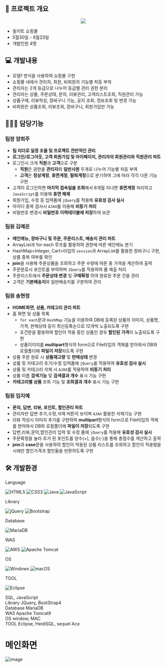 ## 📑 프로젝트 개요
<p align="center">
<img src="https://github.com/huiju0502/semi-project/assets/133737044/d5bda8b8-0a2d-419c-afe9-2ee11979744d)" >
</p>

- 밀키트 쇼핑몰
- 5월30일 - 6월23일
- 개발인원 4명  
  
## 💻 개발내용  
- 모델1 방식을 사용하여 쇼핑몰 구현  
- 쇼핑몰 내에서 관리자, 회원, 비회원의 기능별 차등 부여  
- 관리자는 2개 등급으로 나누어 등급별 관리 권한 분리  
- 관리자는 상품, 주문상태, 문의, 리뷰관리, 고객리스트조회, 직원관리 가능  
-  상품구매, 리뷰작성, 장바구니 기능, 공지 조회, 정보조회 및 변경 가능  
- 비회원은 상품조회, 리뷰조회, 장바구니, 회원가입만 가능

## 👩🏻‍💻 담당기능  
### 팀장 양희주
- **팀 리더로 일정 조율 및 프로젝트 전반적인 관리**
- **로그인/로그아웃, 고객 회원가입 및 마이페이지, 관리자의 회원관리와 직원관리 파트**
- 로그인시 크게 **직원**과 **고객**으로 구분 
  - **직원**은 권한을 **관리자**와 **일반사원** 두개로 나누어 기능별 차등 부여
  - **고객**은 **정상계정**, **휴면계정**, **탈퇴계정**으로 분기하여 그에 따라 각각 다른 기능 구현
- 고객이 로그인하면 **마지막 접속일을 조회**해서 6개월 지나면 **휴면계정** 처리하고 `JavaScript`를 이용해 **휴면 해제**
- 회원가입, 수정 등 입력폼에 `jQuery`를 적용해 **유효성 검사 실시**
- 아이디 중복 검사시 `AJAX`를 이용해 **비동기 처리**
- 비밀번호 변경시 **비밀번호 이력테이블에 저장**하여 보관
### 팀원 김예은
- **메인메뉴, 장바구니 및 주문, 주문리스트, 배송지 관리 파트**
- ArrayList과 for-each 루프를 활용하여 권한에 따른 메인메뉴 분기
- HashMap<Integer, Cart>타입의 `session`과 ArrayList를 활용한 장바구니 구현, 상품 중복 여부를 확인
- **join**을 사용해 주문상품을 조회하고 주문 수량에 따른 총 가격을 계산하여 출력
- 주문완료시 포인트를 부여하며 `JQuery`를 적용하여 폼 제출 처리
- 주문리스트에서 **주문상태 변경** 및 **구매확정** 하여 완료된 주문 건을 관리
- 고객은 **기본배송지**와 일반배송지를 구분하여 관리
### 팀원 송현정
- **HOME화면, 상품, 카테고리 관리 파트**
- 홈 화면 및 상품 목록
  - `for each`문과 `HashMap` 기능을 이용하여 DB에 등록된 상품의 이미지, 상품명, 가격, 판매상태 등이 최신등록순으로 12개씩 노출되도록 구현
  - 조건문을 활용하여 할인이 적용 중인 상품인 경우 **할인된 가격**이 노출되도록 구현
  - 상품이미지를 **multipart**형식의 form으로 File타입의 객체를 받아와서 DB와 로컬폴더에 **파일이 저장**되도록 구현
- 상품 주문 완료 시 **상품재고량** 및 **판매상태** 변경
- 상품 및 카테고리 추가/수정 입력폼에 `jQuery`를 적용하여 **유효성 검사 실시**
- 상품 및 카테고리 삭제 시 `AJAX`를 적용하여 **비동기 처리**
- 상품 이름 **검색기능** 및 **검색결과 개수** 표시 기능 구현
- **카테고리별 상품** 조회 기능 및 **조회결과 개수** 표시 기능 구현
### 팀원 임지예
- **문의, 답변, 리뷰, 포인트, 할인관리 파트**
- 관리자만 답변 추가,수정,삭제 버튼이 보이며 `AJAX` 활용한 삭제기능 구현
- 리뷰 작성시 이미지 추가를 구현하여 **multipart**형식의 form으로 File타입의 객체를 받아와서 DB와 로컬폴더에 **파일이 저장**되도록 구현
- 답변,리뷰,문의,할인관리 입력 및 수정 폼에 `jQuery`를 적용해 **유효성 검사 실시**
- 주문확정을 눌러 추가 된 포인트를 양수(+), 음수(-)을 통해 총점수를 계산하고 출력
- **join**과 **case**문을 사용하여 할인이 적용된 상품 리스트를 조회하고 할인이 적용됐을 시에만 할인가격과 할인율을 반환하도록 구현 

## 🛠 개발환경  
Language

![HTML5](https://img.shields.io/badge/html5-%23E34F26.svg?style=for-the-badge&logo=html5&logoColor=white)
![CSS3](https://img.shields.io/badge/css3-%231572B6.svg?style=for-the-badge&logo=css3&logoColor=white)
![Java](https://img.shields.io/badge/java-%23ED8B00.svg?style=for-the-badge&logo=openjdk&logoColor=white)
![JavaScript](https://img.shields.io/badge/javascript-%23323330.svg?style=for-the-badge&logo=javascript&logoColor=%23F7DF1E)


Library


![jQuery](https://img.shields.io/badge/jquery-%230769AD.svg?style=for-the-badge&logo=jquery&logoColor=white)
![Bootstrap](https://img.shields.io/badge/bootstrap-%238511FA.svg?style=for-the-badge&logo=bootstrap&logoColor=white)


Database


![MariaDB](https://img.shields.io/badge/MariaDB-003545?style=for-the-badge&logo=mariadb&logoColor=white)


WAS


![AWS](https://img.shields.io/badge/AWS-%23FF9900.svg?style=for-the-badge&logo=amazon-aws&logoColor=white)
![Apache Tomcat](https://img.shields.io/badge/apache%20tomcat-%23F8DC75.svg?style=for-the-badge&logo=apache-tomcat&logoColor=black)


OS


![Windows](https://img.shields.io/badge/Windows-0078D6?style=for-the-badge&logo=windows&logoColor=white)
![macOS](https://img.shields.io/badge/mac%20os-000000?style=for-the-badge&logo=macos&logoColor=F0F0F0)


TOOL


![Eclipse](https://img.shields.io/badge/Eclipse-FE7A16.svg?style=for-the-badge&logo=Eclipse&logoColor=white)


SQL, JavaScript  
Library JQuery, BootStrap4  
Database MariaDB  
WAS Apache Tomcat9  
OS window, MAC  
TOOL Eclipse, HeidiSQL, sequel Ace  

# 메인화면
![image](https://github.com/huiju0502/semi-project/assets/133733210/f3e6fcf8-2cab-4bfc-9bb3-6a8541a75840)


